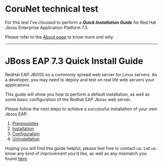 # CoruNet technical test

For this test I've choosed to perform a ***Quick Installation Guide*** for Red Hat Jboss Enterprise Application Platform 7.3. 

Please refer to the [About page](ABOUT.MD) to know more and why.
 
----------

# JBoss EAP 7.3 Quick Install Guide

RedHat EAP JBOSS es a commonly spread web server for Linux servers.
As a developer, you may need to deploy and test on real life web servers your applications. 

This guide will show you how to perform a default installation, as well as some basic configuration of the Redhat EAP Jboss web server. 

Please follow the next steps to achieve a successful installation of your own Jboss EAP:

1. [Prerequisites](PREREQUISITES.md)
2. [Installation](INSTALLATION.md)
3. [Configuration](CONFIGURATION.md)
3. [Uninstallation](UNINSTALL.md)

Hoping you will find this guide helpful, please feel free to contact us. 
Let us know any kind of improvement you'd like, as well as any mismatch you found [here](CONTACT.MD). 

